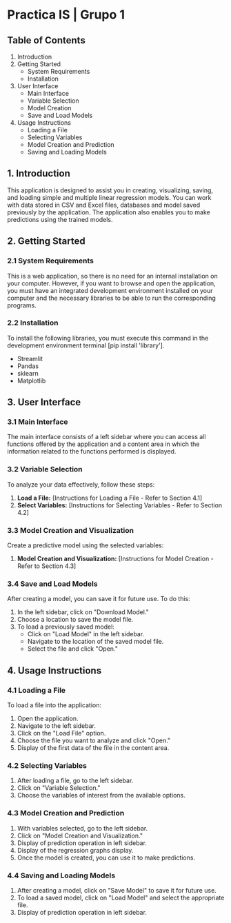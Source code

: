 # Practica IS | Grupo 1

## Table of Contents

1. Introduction
2. Getting Started
   - System Requirements
   - Installation
3. User Interface
   - Main Interface
   - Variable Selection
   - Model Creation
   - Save and Load Models
4. Usage Instructions
   - Loading a File
   - Selecting Variables
   - Model Creation and Prediction
   - Saving and Loading Models
     

## 1. Introduction

This application is designed to assist you in creating, visualizing, saving, and loading simple and multiple linear regression models. You can work with data stored in CSV and Excel files, databases and model saved previously by the application. The application also enables you to make predictions using the trained models.


## 2. Getting Started

### 2.1 System Requirements

This is a web application, so there is no need for an internal installation on your computer. 
However, if you want to browse and open the application, you must have an integrated development environment installed on your computer and the necessary libraries to be able to run the corresponding programs.

### 2.2 Installation<a name="installation"></a>

To install the following libraries, you must execute this command in the development environment terminal [pip install 'library'].

- Streamlit
- Pandas
- sklearn
- Matplotlib

## 3. User Interface

### 3.1 Main Interface

The main interface consists of a left sidebar where you can access all functions offered by the application and a content area in which the information related to the functions performed is displayed.

### 3.2 Variable Selection

To analyze your data effectively, follow these steps:

1. **Load a File:** [Instructions for Loading a File - Refer to Section 4.1]
2. **Select Variables:** [Instructions for Selecting Variables - Refer to Section 4.2]

### 3.3 Model Creation and Visualization

Create a predictive model using the selected variables:

1. **Model Creation and Visualization:** [Instructions for Model Creation - Refer to Section 4.3]

### 3.4 Save and Load Models

After creating a model, you can save it for future use. To do this:

1. In the left sidebar, click on "Download Model."
2. Choose a location to save the model file.
3. To load a previously saved model:
   - Click on "Load Model" in the left sidebar.
   - Navigate to the location of the saved model file.
   - Select the file and click "Open."

## 4. Usage Instructions

### 4.1 Loading a File

To load a file into the application:

1. Open the application.
2. Navigate to the left sidebar.
3. Click on the "Load File" option.
4. Choose the file you want to analyze and click "Open."
5. Display of the first data of the file in the content area.

### 4.2 Selecting Variables

1. After loading a file, go to the left sidebar.
2. Click on "Variable Selection."
3. Choose the variables of interest from the available options.

### 4.3 Model Creation and Prediction

1. With variables selected, go to the left sidebar.
2. Click on "Model Creation and Visualization."
3. Display of prediction operation in left sidebar.
4. Display of the regression graphs display.
5. Once the model is created, you can use it to make predictions.

### 4.4 Saving and Loading Models

1. After creating a model, click on "Save Model" to save it for future use.
2. To load a saved model, click on "Load Model" and select the appropriate file.
3. Display of prediction operation in left sidebar.
